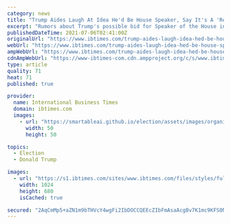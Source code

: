 ```yaml
---
category: news
title: "Trump Aides Laugh At Idea He'd Be House Speaker, Say It's A 'Real Job': Report"
excerpt: "Rumors about Trump's possible bid for Speaker of the House in 2022 began after conspiracy theorist Wayne Allen Root suggested the idea to the former president in an interview."
publishedDateTime: 2021-07-06T02:41:00Z
originalUrl: "https://www.ibtimes.com/trump-aides-laugh-idea-hed-be-house-speaker-say-its-real-job-report-3244087"
webUrl: "https://www.ibtimes.com/trump-aides-laugh-idea-hed-be-house-speaker-say-its-real-job-report-3244087"
ampWebUrl: "https://www.ibtimes.com/trump-aides-laugh-idea-hed-be-house-speaker-say-its-real-job-report-3244087?amp=1"
cdnAmpWebUrl: "https://www-ibtimes-com.cdn.ampproject.org/c/s/www.ibtimes.com/trump-aides-laugh-idea-hed-be-house-speaker-say-its-real-job-report-3244087?amp=1"
type: article
quality: 71
heat: 71
published: true

provider:
  name: International Business Times
  domain: ibtimes.com
  images:
    - url: "https://smartableai.github.io/election/assets/images/organizations/ibtimes.com-50x50.jpg"
      width: 50
      height: 50

topics:
  - Election
  - Donald Trump

images:
  - url: "https://s1.ibtimes.com/sites/www.ibtimes.com/files/styles/full/public/2021/06/05/former-us-president-donald-trump-addresses-the-state.jpg"
    width: 1024
    height: 680
    isCached: true

secured: "2AqCmMp5+aZN1m9bTHVcY4wgFi2IbDOCCQEEcZIbFmAsaAcgBv7K1mc9KFS0NxRlFa9cJ3s81kOw7aTv6H/MKWNlKcW0H/5DMpGO51cc2Z47emKLGDC/Rs7PU+g7CwTUZ2d1cDrRGkvMlWE6gs+FCFCMgkElvjVFPLPos7ib2ifWeEzk467IRo8gl0XWAWhQsT8YCs5/dbworqjN+OHL0+r54TA3y4yIYnzGBmU1O3iIBZUlQtel3XNohLFFMrf1aNRSGe46X4CUnsOOvlp6uANogOdRPY4Q3bq9+Q8rBRWU8o6k7qzGDjJBFcloILBMGN/MmPJiBDvmjSsiXUhpcG6zvjExY3mnPdxVSLfnCMQ=;e5e8A36e2aX23cqsLCKiig=="
---
```


